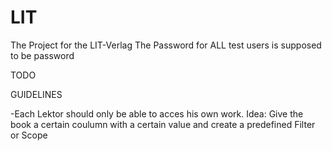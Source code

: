 # LIT
The Project for the LIT-Verlag
The Password for ALL test users is supposed to be password

TODO




GUIDELINES

-Each Lektor should only be able to acces his own work.
	Idea: Give the book a certain coulumn with a certain value and create a predefined Filter or Scope